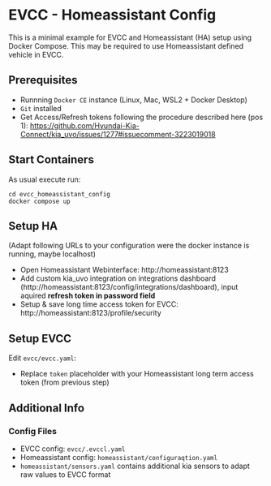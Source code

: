 # EVCC - Homeassistant Config
This is a minimal example for EVCC and Homeassistant (HA) setup using Docker Compose. This may be required to use Homeassistant defined vehicle in EVCC.

## Prerequisites
- Runnning `Docker CE` instance (Linux, Mac, WSL2 + Docker Desktop)
- `Git` installed
- Get Access/Refresh tokens following the procedure described here (pos 1): https://github.com/Hyundai-Kia-Connect/kia_uvo/issues/1277#issuecomment-3223019018

## Start Containers
As usual execute run:
```
cd evcc_homeassistant_config
docker compose up
``` 

## Setup HA
(Adapt following URLs to your configuration were the docker instance is running, maybe localhost)
- Open Homeassistant Webinterface: http://homeassistant:8123 
- Add custom kia_uvo integration on integrations dashboard (http://homeassistant:8123/config/integrations/dashboard), input aquired **refresh token in password field** 
- Setup & save long time access token for EVCC: http://homeassistant:8123/profile/security

## Setup EVCC
Edit `evcc/evcc.yaml`:
- Replace `token` placeholder with your Homeassistant long term access token (from previous step) 

## Additional Info 
### Config Files
- EVCC config: `evcc/.evccl.yaml` 
- Homeassistant config: `homeassistant/configuraqtion.yaml`
- `homeassistant/sensors.yaml` contains additional kia sensors to adapt raw values to EVCC format

